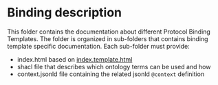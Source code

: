 # Binding description
This folder contains the documentation about different Protocol Binding Templates. The folder is organized in sub-folders that contains
binding template specific documentation. Each sub-folder must provide:
- index.html based on [index.template.html](/index.template.html)
- shacl file that describes which ontology terms can be used and how
- context.jsonld file containing the related jsonld `@context` definition

